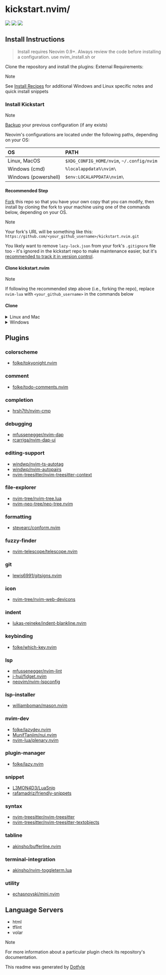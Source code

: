 # kickstart.nvim/

<a href="https://dotfyle.com/Vertenz/kickstartnvim"><img src="https://dotfyle.com/Vertenz/kickstartnvim/badges/plugins?style=flat" /></a>
<a href="https://dotfyle.com/Vertenz/kickstartnvim"><img src="https://dotfyle.com/Vertenz/kickstartnvim/badges/leaderkey?style=flat" /></a>
<a href="https://dotfyle.com/Vertenz/kickstartnvim"><img src="https://dotfyle.com/Vertenz/kickstartnvim/badges/plugin-manager?style=flat" /></a>


## Install Instructions

 > Install requires Neovim 0.9+. Always review the code before installing a configuration.
 > use nvim_install.sh or

Clone the repository and install the plugins:
External Requirements:

> [!NOTE]
> See [Install Recipes](#Install-Recipes) for additional Windows and Linux specific notes
> and quick install snippets

### Install Kickstart

> [!NOTE]
> [Backup](#FAQ) your previous configuration (if any exists)

Neovim's configurations are located under the following paths, depending on your OS:

| OS | PATH |
| :- | :--- |
| Linux, MacOS | `$XDG_CONFIG_HOME/nvim`, `~/.config/nvim` |
| Windows (cmd)| `%localappdata%\nvim\` |
| Windows (powershell)| `$env:LOCALAPPDATA\nvim\` |

#### Recommended Step

[Fork](https://docs.github.com/en/get-started/quickstart/fork-a-repo) this repo
so that you have your own copy that you can modify, then install by cloning the
fork to your machine using one of the commands below, depending on your OS.

> [!NOTE]
> Your fork's URL will be something like this:
> `https://github.com/<your_github_username>/kickstart.nvim.git`

You likely want to remove `lazy-lock.json` from your fork's `.gitignore` file
too - it's ignored in the kickstart repo to make maintenance easier, but it's
[recommended to track it in version control](https://lazy.folke.io/usage/lockfile).

#### Clone kickstart.nvim

> [!NOTE]
> If following the recommended step above (i.e., forking the repo), replace
> `nvim-lua` with `<your_github_username>` in the commands below

#### Clone
<details><summary> Linux and Mac </summary>

```sh
git clone https://github.com/Vertenz/kickstart.nvim.git "${XDG_CONFIG_HOME:-$HOME/.config}"/nvim
```

</details>

<details><summary> Windows </summary>

If you're using `cmd.exe`:

```
git clone https://github.com/Vertenz/kickstart.nvim.git "%localappdata%\nvim"
```

If you're using `powershell.exe`

```
git clone https://github.com/Vertenz/kickstart.nvim.git "${env:LOCALAPPDATA}\nvim"
```

</details>

## Plugins

### colorscheme

+ [folke/tokyonight.nvim](https://dotfyle.com/plugins/folke/tokyonight.nvim)
### comment

+ [folke/todo-comments.nvim](https://dotfyle.com/plugins/folke/todo-comments.nvim)
### completion

+ [hrsh7th/nvim-cmp](https://dotfyle.com/plugins/hrsh7th/nvim-cmp)
### debugging

+ [mfussenegger/nvim-dap](https://dotfyle.com/plugins/mfussenegger/nvim-dap)
+ [rcarriga/nvim-dap-ui](https://dotfyle.com/plugins/rcarriga/nvim-dap-ui)
### editing-support

+ [windwp/nvim-ts-autotag](https://dotfyle.com/plugins/windwp/nvim-ts-autotag)
+ [windwp/nvim-autopairs](https://dotfyle.com/plugins/windwp/nvim-autopairs)
+ [nvim-treesitter/nvim-treesitter-context](https://dotfyle.com/plugins/nvim-treesitter/nvim-treesitter-context)
### file-explorer

+ [nvim-tree/nvim-tree.lua](https://dotfyle.com/plugins/nvim-tree/nvim-tree.lua)
+ [nvim-neo-tree/neo-tree.nvim](https://dotfyle.com/plugins/nvim-neo-tree/neo-tree.nvim)
### formatting

+ [stevearc/conform.nvim](https://dotfyle.com/plugins/stevearc/conform.nvim)
### fuzzy-finder

+ [nvim-telescope/telescope.nvim](https://dotfyle.com/plugins/nvim-telescope/telescope.nvim)
### git

+ [lewis6991/gitsigns.nvim](https://dotfyle.com/plugins/lewis6991/gitsigns.nvim)
### icon

+ [nvim-tree/nvim-web-devicons](https://dotfyle.com/plugins/nvim-tree/nvim-web-devicons)
### indent

+ [lukas-reineke/indent-blankline.nvim](https://dotfyle.com/plugins/lukas-reineke/indent-blankline.nvim)
### keybinding

+ [folke/which-key.nvim](https://dotfyle.com/plugins/folke/which-key.nvim)
### lsp

+ [mfussenegger/nvim-lint](https://dotfyle.com/plugins/mfussenegger/nvim-lint)
+ [j-hui/fidget.nvim](https://dotfyle.com/plugins/j-hui/fidget.nvim)
+ [neovim/nvim-lspconfig](https://dotfyle.com/plugins/neovim/nvim-lspconfig)
### lsp-installer

+ [williamboman/mason.nvim](https://dotfyle.com/plugins/williamboman/mason.nvim)
### nvim-dev

+ [folke/lazydev.nvim](https://dotfyle.com/plugins/folke/lazydev.nvim)
+ [MunifTanjim/nui.nvim](https://dotfyle.com/plugins/MunifTanjim/nui.nvim)
+ [nvim-lua/plenary.nvim](https://dotfyle.com/plugins/nvim-lua/plenary.nvim)
### plugin-manager

+ [folke/lazy.nvim](https://dotfyle.com/plugins/folke/lazy.nvim)
### snippet

+ [L3MON4D3/LuaSnip](https://dotfyle.com/plugins/L3MON4D3/LuaSnip)
+ [rafamadriz/friendly-snippets](https://dotfyle.com/plugins/rafamadriz/friendly-snippets)
### syntax

+ [nvim-treesitter/nvim-treesitter](https://dotfyle.com/plugins/nvim-treesitter/nvim-treesitter)
+ [nvim-treesitter/nvim-treesitter-textobjects](https://dotfyle.com/plugins/nvim-treesitter/nvim-treesitter-textobjects)
### tabline

+ [akinsho/bufferline.nvim](https://dotfyle.com/plugins/akinsho/bufferline.nvim)
### terminal-integration

+ [akinsho/nvim-toggleterm.lua](https://dotfyle.com/plugins/akinsho/nvim-toggleterm.lua)
### utility

+ [echasnovski/mini.nvim](https://dotfyle.com/plugins/echasnovski/mini.nvim)
  
## Language Servers

+ html
+ tflint
+ volar

> [!NOTE]
> For more information about a particular plugin check its repository's documentation.


 This readme was generated by [Dotfyle](https://dotfyle.com)
